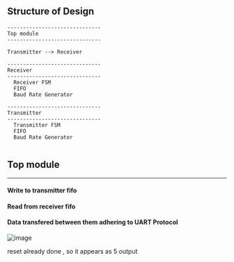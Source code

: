 ## Structure of Design  
```
------------------------------
Top module 
------------------------------

Transmitter --> Receiver

------------------------------
Receiver
------------------------------
  Receiver FSM 
  FIFO 
  Baud Rate Generator

------------------------------
Transmitter
------------------------------
  Transmitter FSM 
  FIFO 
  Baud Rate Generator
  
```

## Top module
-----------------
#### Write to transmitter fifo 
#### Read from receiver fifo 
#### Data transfered between them adhering to UART Protocol 
![image](https://github.com/user-attachments/assets/f98e864c-b8f5-4c59-bfa7-1398aa25fb2a)

reset already done , so it appears as 5 output 
